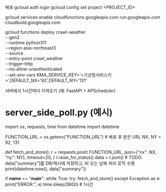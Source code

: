 배포 
gcloud auth login
gcloud config set project <PROJECT_ID>

gcloud services enable cloudfunctions.googleapis.com run.googleapis.com cloudbuild.googleapis.com

gcloud functions deploy crawl-weather \
  --gen2 \
  --runtime python311 \
  --region asia-northeast3 \
  --source . \
  --entry-point crawl_weather \
  --trigger-http \
  --no-allow-unauthenticated \
  --set-env-vars KMA_SERVICE_KEY='<기상청서비스키>',DEFAULT_NX='92',DEFAULT_NY='131'




서버에서 1시간마다 가져오기 (예: FastAPI + APScheduler)
  # server_side_poll.py (예시)
import os, requests, time
from datetime import datetime

FUNCTION_URL = os.getenv("FUNCTION_URL")  # 배포 후 받은 URL
NX, NY = 92, 131

def fetch_and_store():
    r = requests.post(
        FUNCTION_URL,
        json={"nx": NX, "ny": NY},
        timeout=20,
    )
    r.raise_for_status()
    data = r.json()
    # TODO: data["summary"]를 DB/캐시에 저장하고, 비 오는 날짜 처리 로직 수행
    print(datetime.now(), data["summary"])

if __name__ == "__main__":
    while True:
        try:
            fetch_and_store()
        except Exception as e:
            print("ERROR:", e)
        time.sleep(3600)  # 1시간
